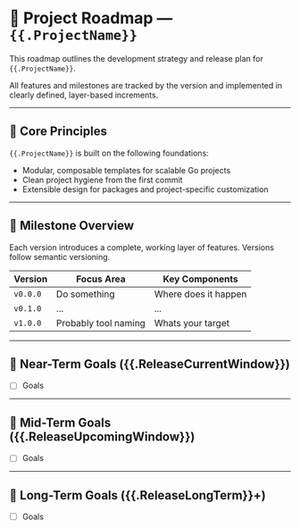 # 📍 Project Roadmap — `{{.ProjectName}}`

This roadmap outlines the development strategy and release plan for `{{.ProjectName}}`.

All features and milestones are tracked by the version and implemented in clearly defined, layer-based increments.

---

## 🧱 Core Principles

`{{.ProjectName}}` is built on the following foundations:

- Modular, composable templates for scalable Go projects
- Clean project hygiene from the first commit
- Extensible design for packages and project-specific customization

---

## 🔖 Milestone Overview

Each version introduces a complete, working layer of features. Versions follow semantic versioning.

| Version  | Focus Area           | Key Components       |
|----------|----------------------|----------------------|
| `v0.0.0` | Do something         | Where does it happen |
| `v0.1.0` | ...                  | ...                  |
| `v1.0.0` | Probably tool naming | Whats your target    |

---

## 🎯 Near-Term Goals ({{.ReleaseCurrentWindow}})

- [ ] Goals

---

## 🧭 Mid-Term Goals ({{.ReleaseUpcomingWindow}})

- [ ] Goals

---

## 🚀 Long-Term Goals ({{.ReleaseLongTerm}}+)

- [ ] Goals
